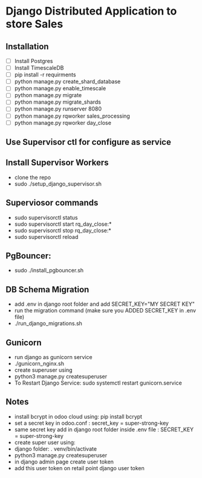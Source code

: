#  Django Distributed  Application to store Sales
##  Installation
- [ ] Install Postgres
- [ ] Install TimescaleDB
- [ ] pip install -r requirments
- [ ] python manage.py create_shard_database
- [ ] python manage.py enable_timescale
- [ ] python manage.py migrate
- [ ] python manage.py migrate_shards
- [ ] python manage.py runserver 8080
- [ ] python manage.py rqworker sales_processing
- [ ] python manage.py rqworker day_close

## Use Supervisor ctl for configure as service

## Install Supervisor Workers

- clone the repo
- sudo ./setup_django_supervisor.sh


## Superviosor commands
- sudo supervisorctl status
- sudo supervisorctl start rq_day_close:*
- sudo supervisorctl stop rq_day_close:*
- sudo supervisorctl reload


## PgBouncer:
- sudo ./install_pgbouncer.sh

## DB Schema Migration
- add .env in django root folder and add SECRET_KEY="MY SECRET KEY"
- run the migration command (make sure you ADDED SECRET_KEY in .env file)
- ./run_django_migrations.sh
## Gunicorn
- run django as gunicorn service
- ./gunicorn_nginx.sh
- create superuser using 
- python3 manage.py createsuperuser
- To Restart Django Service: sudo systemctl restart gunicorn.service

## Notes
- install bcrypt in odoo cloud using: pip install bcrypt
- set a secret key in odoo.conf : secret_key = super-strong-key
- same secret key add in django root folder inside .env file : SECRET_KEY = super-strong-key
- create super user using: 
- django folder: . venv/bin/activate
- python3 manage.py createsuperuser
- in django admin page create user token
- add this user token on retail point django user token